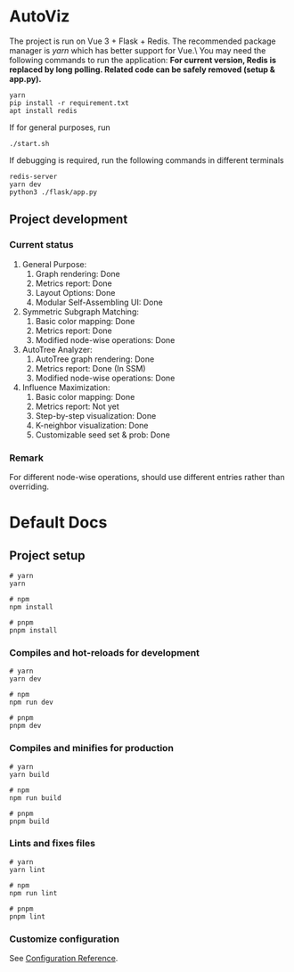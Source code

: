 # AutoViz
The project is run on Vue 3 + Flask + Redis. The recommended package manager is *yarn* which has better support for Vue.\\
You may need the following commands to run the application:
**For current version, Redis is replaced by long polling. Related code can be safely removed (setup & app.py).**
```
yarn
pip install -r requirement.txt
apt install redis
```
If for general purposes, run
```
./start.sh
```
If debugging is required, run the following commands in different terminals
```
redis-server
yarn dev
python3 ./flask/app.py
```
## Project development

### Current status
1. General Purpose:
    1. Graph rendering: Done
    2. Metrics report: Done
    3. Layout Options: Done
    4. Modular Self-Assembling UI: Done
2. Symmetric Subgraph Matching:
    1. Basic color mapping: Done
    2. Metrics report: Done
    3. Modified node-wise operations: Done
3. AutoTree Analyzer:
    1. AutoTree graph rendering: Done
    2. Metrics report: Done (In SSM)
    3. Modified node-wise operations: Done
4. Influence Maximization:
   1. Basic color mapping: Done
   2. Metrics report: Not yet
   3. Step-by-step visualization: Done
   4. K-neighbor visualization: Done
   5. Customizable seed set & prob: Done

### Remark
For different node-wise operations, should use different entries rather than overriding.


# Default Docs
## Project setup

```
# yarn
yarn

# npm
npm install

# pnpm
pnpm install
```

### Compiles and hot-reloads for development

```
# yarn
yarn dev

# npm
npm run dev

# pnpm
pnpm dev
```

### Compiles and minifies for production

```
# yarn
yarn build

# npm
npm run build

# pnpm
pnpm build
```

### Lints and fixes files

```
# yarn
yarn lint

# npm
npm run lint

# pnpm
pnpm lint
```

### Customize configuration

See [Configuration Reference](https://vitejs.dev/config/).
